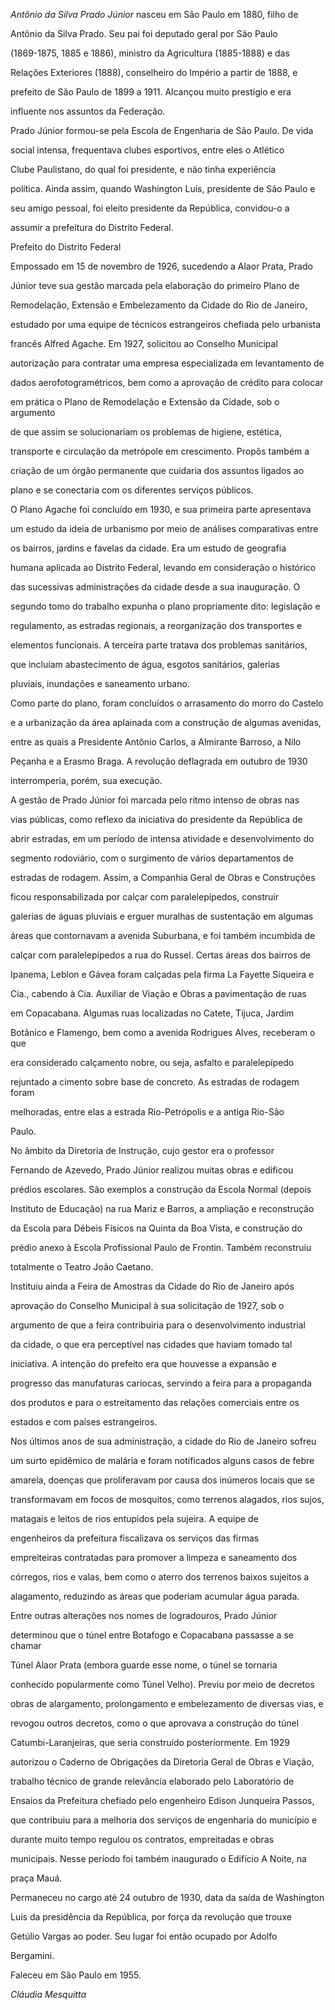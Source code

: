 

*Antônio da Silva Prado Júnior* nasceu em São Paulo em 1880, filho de

Antônio da Silva Prado. Seu pai foi deputado geral por São Paulo

(1869-1875, 1885 e 1886), ministro da Agricultura (1885-1888) e das

Relações Exteriores (1888), conselheiro do Império a partir de 1888, e

prefeito de São Paulo de 1899 a 1911. Alcançou muito prestígio e era

influente nos assuntos da Federação.



Prado Júnior formou-se pela Escola de Engenharia de São Paulo. De vida

social intensa, frequentava clubes esportivos, entre eles o Atlético

Clube Paulistano, do qual foi presidente, e não tinha experiência

política. Ainda assim, quando Washington Luís, presidente de São Paulo e

seu amigo pessoal, foi eleito presidente da República, convidou-o a

assumir a prefeitura do Distrito Federal.



Prefeito do Distrito Federal



Empossado em 15 de novembro de 1926, sucedendo a Alaor Prata, Prado

Júnior teve sua gestão marcada pela elaboração do primeiro Plano de

Remodelação, Extensão e Embelezamento da Cidade do Rio de Janeiro,

estudado por uma equipe de técnicos estrangeiros chefiada pelo urbanista

francês Alfred Agache. Em 1927, solicitou ao Conselho Municipal

autorização para contratar uma empresa especializada em levantamento de

dados aerofotogramétricos, bem como a aprovação de crédito para colocar

em prática o Plano de Remodelação e Extensão da Cidade, sob o argumento

de que assim se solucionariam os problemas de higiene, estética,

transporte e circulação da metrópole em crescimento. Propôs também a

criação de um órgão permanente que cuidaria dos assuntos ligados ao

plano e se conectaria com os diferentes serviços públicos.



O Plano Agache foi concluído em 1930, e sua primeira parte apresentava

um estudo da ideia de urbanismo por meio de análises comparativas entre

os bairros, jardins e favelas da cidade. Era um estudo de geografia

humana aplicada ao Distrito Federal, levando em consideração o histórico

das sucessivas administrações da cidade desde a sua inauguração. O

segundo tomo do trabalho expunha o plano propriamente dito: legislação e

regulamento, as estradas regionais, a reorganização dos transportes e

elementos funcionais. A terceira parte tratava dos problemas sanitários,

que incluíam abastecimento de água, esgotos sanitários, galerias

pluviais, inundações e saneamento urbano.



Como parte do plano, foram concluídos o arrasamento do morro do Castelo

e a urbanização da área aplainada com a construção de algumas avenidas,

entre as quais a Presidente Antônio Carlos, a Almirante Barroso, a Nilo

Peçanha e a Erasmo Braga. A revolução deflagrada em outubro de 1930

interromperia, porém, sua execução.



A gestão de Prado Júnior foi marcada pelo ritmo intenso de obras nas

vias públicas, como reflexo da iniciativa do presidente da República de

abrir estradas, em um período de intensa atividade e desenvolvimento do

segmento rodoviário, com o surgimento de vários departamentos de

estradas de rodagem. Assim, a Companhia Geral de Obras e Construções

ficou responsabilizada por calçar com paralelepípedos, construir

galerias de águas pluviais e erguer muralhas de sustentação em algumas

áreas que contornavam a avenida Suburbana, e foi também incumbida de

calçar com paralelepípedos a rua do Russel. Certas áreas dos bairros de

Ipanema, Leblon e Gávea foram calçadas pela firma La Fayette Siqueira e

Cia., cabendo à Cia. Auxiliar de Viação e Obras a pavimentação de ruas

em Copacabana. Algumas ruas localizadas no Catete, Tijuca, Jardim

Botânico e Flamengo, bem como a avenida Rodrigues Alves, receberam o que

era considerado calçamento nobre, ou seja, asfalto e paralelepípedo

rejuntado a cimento sobre base de concreto. As estradas de rodagem foram

melhoradas, entre elas a estrada Rio-Petrópolis e a antiga Rio-São

Paulo.



No âmbito da Diretoria de Instrução, cujo gestor era o professor

Fernando de Azevedo, Prado Júnior realizou muitas obras e edificou

prédios escolares. São exemplos a construção da Escola Normal (depois

Instituto de Educação) na rua Mariz e Barros, a ampliação e reconstrução

da Escola para Débeis Físicos na Quinta da Boa Vista, e construção do

prédio anexo à Escola Profissional Paulo de Frontin. Também reconstruiu

totalmente o Teatro João Caetano.



Instituiu ainda a Feira de Amostras da Cidade do Rio de Janeiro após

aprovação do Conselho Municipal à sua solicitação de 1927, sob o

argumento de que a feira contribuiria para o desenvolvimento industrial

da cidade, o que era perceptível nas cidades que haviam tomado tal

iniciativa. A intenção do prefeito era que houvesse a expansão e

progresso das manufaturas cariocas, servindo a feira para a propaganda

dos produtos e para o estreitamento das relações comerciais entre os

estados e com países estrangeiros.



Nos últimos anos de sua administração, a cidade do Rio de Janeiro sofreu

um surto epidêmico de malária e foram notificados alguns casos de febre

amarela, doenças que proliferavam por causa dos inúmeros locais que se

transformavam em focos de mosquitos, como terrenos alagados, rios sujos,

matagais e leitos de rios entupidos pela sujeira. A equipe de

engenheiros da prefeitura fiscalizava os serviços das firmas

empreiteiras contratadas para promover a limpeza e saneamento dos

córregos, rios e valas, bem como o aterro dos terrenos baixos sujeitos a

alagamento, reduzindo as áreas que poderiam acumular água parada.



Entre outras alterações nos nomes de logradouros, Prado Júnior

determinou que o túnel entre Botafogo e Copacabana passasse a se chamar

Túnel Alaor Prata (embora guarde esse nome, o túnel se tornaria

conhecido popularmente como Túnel Velho). Previu por meio de decretos

obras de alargamento, prolongamento e embelezamento de diversas vias, e

revogou outros decretos, como o que aprovava a construção do túnel

Catumbi-Laranjeiras, que seria construído posteriormente. Em 1929

autorizou o Caderno de Obrigações da Diretoria Geral de Obras e Viação,

trabalho técnico de grande relevância elaborado pelo Laboratório de

Ensaios da Prefeitura chefiado pelo engenheiro Edison Junqueira Passos,

que contribuiu para a melhoria dos serviços de engenharia do município e

durante muito tempo regulou os contratos, empreitadas e obras

municipais. Nesse período foi também inaugurado o Edifício A Noite, na

praça Mauá.



Permaneceu no cargo até 24 outubro de 1930, data da saída de Washington

Luís da presidência da República, por força da revolução que trouxe

Getúlio Vargas ao poder. Seu lugar foi então ocupado por Adolfo

Bergamini.



Faleceu em São Paulo em 1955.



*Cláudia Mesquitta*



